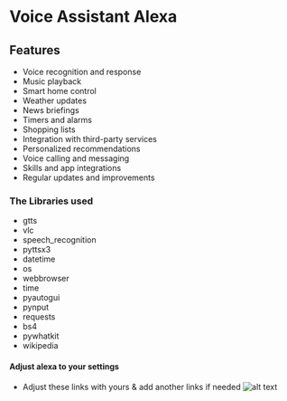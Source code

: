 # Voice Assistant Alexa

## Features

- Voice recognition and response
- Music playback
- Smart home control
- Weather updates
- News briefings
- Timers and alarms
- Shopping lists
- Integration with third-party services
- Personalized recommendations
- Voice calling and messaging
- Skills and app integrations
- Regular updates and improvements

### The Libraries used 
- gtts
- vlc
- speech_recognition
- pyttsx3
- datetime
- os
- webbrowser
- time
- pyautogui
- pynput
- requests
- bs4
- pywhatkit
- wikipedia
 
#### Adjust alexa to your settings
- Adjust these links with yours & add another links if needed
 ![alt text](image.png)





